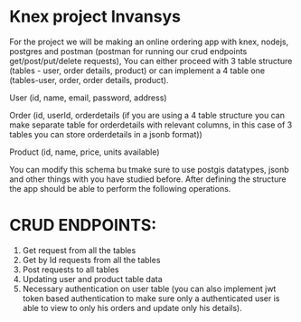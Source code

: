 # Knex project Invansys

For the project we will be making an online ordering app with knex, nodejs, postgres and postman (postman for running our crud endpoints get/post/put/delete requests),
You can either proceed with 3 table structure (tables - user, order details, product) or can implement a 4 table one (tables-user, order, order details, product).

User (id, name, email, password, address)

Order (id, userId, orderdetails (if you are using a 4 table structure you can make separate table for orderdetails with relevant columns, in this case of 3 tables you can store orderdetails in a jsonb format)) 

Product (id, name, price, units available)

You can modify this schema bu tmake sure to use postgis datatypes, jsonb and other things with you have studied before.
After defining the structure the app should be able to perform the following operations.

# CRUD ENDPOINTS:
1. Get request from all the tables
2. Get by Id requests from all the tables
3. Post requests to all tables
4. Updating user and product table data
5. Necessary authentication on user table (you can also implement jwt token based authentication to make sure only a authenticated user is able to view to only his orders and update only his details).
